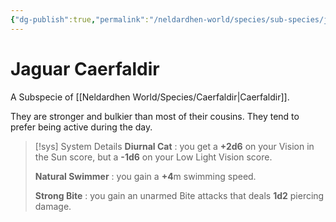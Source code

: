 ```yaml
---
{"dg-publish":true,"permalink":"/neldardhen-world/species/sub-species/jaguar-caerfaldir/"}
---
```


# Jaguar Caerfaldir
A Subspecie of [[Neldardhen World/Species/Caerfaldir\|Caerfaldir]].

They are stronger and bulkier than most of their cousins. They tend to prefer being active during the day.

> [!sys] System Details
> **Diurnal Cat** : you get a **+2d6** on your Vision in the Sun score, but a **-1d6** on your Low Light Vision score.
> 
> **Natural Swimmer** : you gain a **+4**m swimming speed.
> 
> **Strong Bite** : you gain an unarmed Bite attacks that deals **1d2** piercing damage.